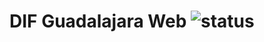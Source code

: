 # DIF Guadalajara Web ![status][0]
[0]: https://img.shields.io/badge/status-deployed-brightgreen.svg
